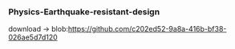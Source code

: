 ### Physics-Earthquake-resistant-design
 
download -> blob:https://github.com/c202ed52-9a8a-416b-bf38-026ae5d7d120

